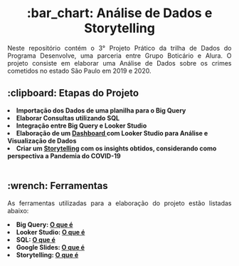 <h1 align="center"> :bar_chart: Análise de Dados e Storytelling</h1>

<p align="justify">
  Neste repositório contém o 3° Projeto Prático da trilha de Dados do Programa Desenvolve, uma parceria entre Grupo Boticário e Alura. O projeto consiste em elaborar uma Análise de Dados sobre os crimes cometidos no estado São Paulo em 2019 e 2020.
<br>

<h2 align="left"> :clipboard: Etapas do Projeto </h2>

<li> <b> Importação dos Dados de uma planilha para o Big Query </b> </li>
<li> <b> Elaborar Consultas utilizando SQL </b> </li>
<li> <b> Integração entre Big Query e Looker Studio </b> </li>
<li> <b> Elaboração de um <a href = https://lookerstudio.google.com/u/0/reporting/ceacb23e-f69d-4d07-99b7-94105eaf9c4f/page/p_dzji19smjd> Dashboard </a> com Looker Studio para Análise e Visualização de Dados </b> </li>
<li> <b> Criar um <a href = https://docs.google.com/presentation/d/1oNlqZavXIoRSyF9m2x-WwSSUiuKv489UfZ5mVyddZvY/edit#slide=id.g21bfe5f4ba1_0_0> Storytelling</a> com os insights obtidos, considerando como perspectiva a Pandemia do COVID-19</b> </li>
<br>

<h2 align="left"> :wrench: Ferramentas </h2>

<p align="justify"> 
As ferramentas utilizadas para a elaboração do projeto estão listadas abaixo:
  <li> <b> Big Query: <a href= https://cloud.google.com/bigquery?hl=pt-BR> O que é </a> </b></li>
  <li> <b> Looker Studio:  <a href=https://cloud.google.com/looker-studio?hl=pt-BR> O que é </a> </b> </li>
  <li> <b> SQL:  <a href=https://www.alura.com.br/artigos/o-que-e-sql> O que é </a> </b> </li>
  <li> <b> Google Slides:  <a href=https://workspace.google.com/intl/pt-BR/products/slides/> O que é </a> </b> </li>
  <li> <b> Storytelling:  <a href=https://sebrae.com.br/sites/PortalSebrae/artigos/storytelling-voce-esta-pronto-para-criar-uma-narrativa-de-sucesso,22aaa81234761810VgnVCM100000d701210aRCRD> O que é </a> </b> </li>
  
  
</p>
